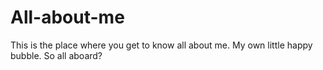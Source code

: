 # All-about-me
This is the place where you get to know all about me. My own little happy bubble. 
So all aboard?
